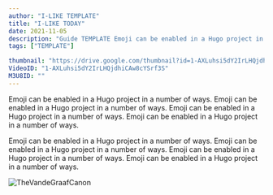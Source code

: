 ```yaml
---
author: "I-LIKE TEMPLATE"
title: "I-LIKE TODAY"
date: 2021-11-05
description: "Guide TEMPLATE Emoji can be enabled in a Hugo project in a number of ways."
tags: ["TEMPLATE"]

thumbnail: "https://drive.google.com/thumbnail?id=1-AXLuhsi5dY2IrLHQjdhiCAw8cYSrf3S"
VideoID: "1-AXLuhsi5dY2IrLHQjdhiCAw8cYSrf3S"
M3U8ID: ""
---
```


Emoji can be enabled in a Hugo project in a number of ways.
Emoji can be enabled in a Hugo project in a number of ways.
Emoji can be enabled in a Hugo project in a number of ways.
Emoji can be enabled in a Hugo project in a number of ways.
<!--more-->

Emoji can be enabled in a Hugo project in a number of ways.
Emoji can be enabled in a Hugo project in a number of ways.
Emoji can be enabled in a Hugo project in a number of ways.
Emoji can be enabled in a Hugo project in a number of ways.

![TheVandeGraafCanon](https://drive.google.com/thumbnail?id=1-TOjfzktc_olVJ5D1xokWW_6JpAddtxi)